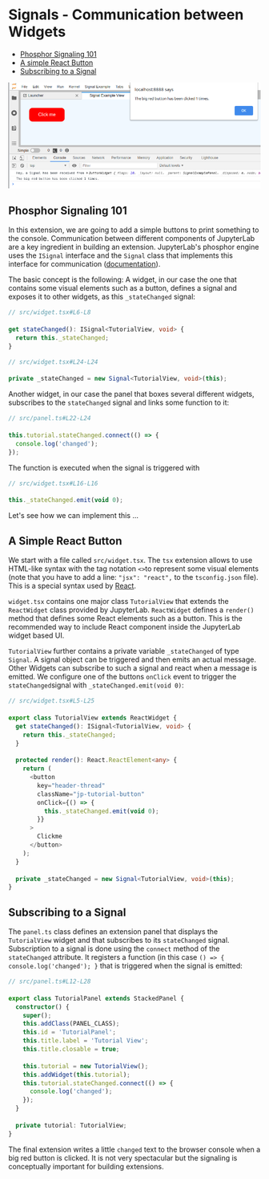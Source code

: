 # Signals - Communication between Widgets

- [Phosphor Signaling 101](#phosphor-signaling-101)
- [A simple React Button](#a-simple-react-button)
- [Subscribing to a Signal](#subscribing-to-a-signal)

![Button with Signal](preview.png)

## Phosphor Signaling 101

In this extension, we are going to add a simple buttons to print something to the console.
Communication between different components of JupyterLab are a key ingredient in building an
extension. JupyterLab's phosphor engine uses the `ISignal` interface and the
`Signal` class that implements this interface for communication
([documentation](https://phosphorjs.github.io/phosphor/api/signaling/globals.html)).

The basic concept is the following: A widget, in our case the one that contains
some visual elements such as a button, defines a signal and exposes it to other
widgets, as this `_stateChanged` signal:

```ts
// src/widget.tsx#L6-L8

get stateChanged(): ISignal<TutorialView, void> {
  return this._stateChanged;
}
```

```ts
// src/widget.tsx#L24-L24

private _stateChanged = new Signal<TutorialView, void>(this);
```

Another widget, in our case the panel that boxes several different widgets,
subscribes to the `stateChanged` signal and links some function to it:

```ts
// src/panel.ts#L22-L24

this.tutorial.stateChanged.connect(() => {
  console.log('changed');
});
```

The function is executed when the signal is triggered with

```ts
// src/widget.tsx#L16-L16

this._stateChanged.emit(void 0);
```

Let's see how we can implement this ...

## A Simple React Button

We start with a file called `src/widget.tsx`. The `tsx` extension allows to use
HTML-like syntax with the tag notation `<>`to represent some visual elements
(note that you have to add a line: `"jsx": "react",` to the
`tsconfig.json` file). This is a special syntax used by [React](https://reactjs.org/tutorial/tutorial.html).

`widget.tsx` contains one major class `TutorialView` that extends the
`ReactWidget` class provided by JupyterLab. `ReactWidget` defines a
`render()` method that defines some React elements such as a button. This
is the recommended way to include React component inside the JupyterLab widget
based UI.

`TutorialView` further contains a private variable `_stateChanged` of type
`Signal`. A signal object can be triggered and then emits an actual message.
Other Widgets can subscribe to such a signal and react when a message is
emitted. We configure one of the buttons `onClick` event to trigger the
`stateChanged`signal with `_stateChanged.emit(void 0)`:

```ts
// src/widget.tsx#L5-L25

export class TutorialView extends ReactWidget {
  get stateChanged(): ISignal<TutorialView, void> {
    return this._stateChanged;
  }

  protected render(): React.ReactElement<any> {
    return (
      <button
        key="header-thread"
        className="jp-tutorial-button"
        onClick={() => {
          this._stateChanged.emit(void 0);
        }}
      >
        Clickme
      </button>
    );
  }

  private _stateChanged = new Signal<TutorialView, void>(this);
}
```

## Subscribing to a Signal

The `panel.ts` class defines an extension panel that displays the
`TutorialView` widget and that subscribes to its `stateChanged` signal.
Subscription to a signal is done using the `connect` method of the
`stateChanged` attribute. It registers a function (in this case
`() => { console.log('changed'); }` that is triggered when the signal is
emitted:

```ts
// src/panel.ts#L12-L28

export class TutorialPanel extends StackedPanel {
  constructor() {
    super();
    this.addClass(PANEL_CLASS);
    this.id = 'TutorialPanel';
    this.title.label = 'Tutorial View';
    this.title.closable = true;

    this.tutorial = new TutorialView();
    this.addWidget(this.tutorial);
    this.tutorial.stateChanged.connect(() => {
      console.log('changed');
    });
  }

  private tutorial: TutorialView;
}
```

The final extension writes a little `changed` text to the browser console when
a big red button is clicked. It is not very spectacular but the signaling is
conceptually important for building extensions.
